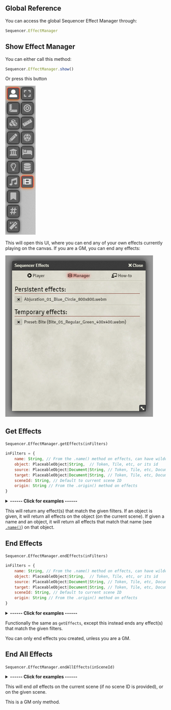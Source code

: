 ## Global Reference

You can access the global Sequencer Effect Manager through:

```js
Sequencer.EffectManager
```

## Show Effect Manager

You can either call this method:
```js
Sequencer.EffectManager.show()
```
Or press this button

![Image showing the button to open the Effect Manager](images/effect-viewer-button.jpg)

This will open this UI, where you can end any of your own effects currently playing on the canvas. If you are a GM, you can end any effects:

![Image showing Effect Manager UI ](images/effect-viewer-ui.jpg)

## Get Effects

`Sequencer.EffectManager.getEffects(inFilters)`

```js
inFilters = {
    name: String, // From the .name() method on effects, can have wildcards in them (such as "fireball_*" to match anything that starts with "fireball_")
    object: PlaceableObject|String,  // Token, Tile, etc, or its id
    source: PlaceableObject|Document|String, // Token, Tile, etc, Document, or an UUID
    target: PlaceableObject|Document|String, // Token, Tile, etc, Document, or an UUID
    sceneId: String, // Default to current scene ID
    origin: String // From the .origin() method on effects
}
```

<details>
  <summary><strong>------ Click for examples ------</strong></summary><br />

```js
// Retrieves every effect named "test_effect"
const effects = Sequencer.EffectManager.getEffects({ name: "test_effect" })

// Retrieves effects named "test_effect" on a specific token
const effects = Sequencer.EffectManager.getEffects({ name: "test_effect", object: token })

// Retrieves effects that have "test" in their name
const effects = Sequencer.EffectManager.getEffects({ name: "*test*" })
```
<strong>--------------------------------</strong>

</details>

This will return any effect(s) that match the given filters. If an object is given, it will return all effects on the object (on the current scene). If given a name and an object, it will return all effects that match that name (see [`.name()`](https://github.com/fantasycalendar/FoundryVTT-Sequencer/wiki/Effects#name)) on that object.

## End Effects

`Sequencer.EffectManager.endEffects(inFilters)`

```js
inFilters = {
    name: String, // From the .name() method on effects, can have wildcards in them (such as "fireball_*" to match anything that starts with "fireball_")
    object: PlaceableObject|String,  // Token, Tile, etc, or its id
    source: PlaceableObject|Document|String, // Token, Tile, etc, Document, or an UUID
    target: PlaceableObject|Document|String, // Token, Tile, etc, Document, or an UUID
    sceneId: String, // Default to current scene ID
    origin: String // From the .origin() method on effects
}
```

<details>
  <summary><strong>------ Click for examples ------</strong></summary><br />

```js

// Ends every effect named "test_effect"
await Sequencer.EffectManager.endEffects({ name: "test_effect" })`

// Ends effects named "test_effect" on a specific token
await Sequencer.EffectManager.endEffects({ name: "test_effect", object: token })

// Ends effects that have "test" in their name
const effects = Sequencer.EffectManager.getEffects({ name: "*test*" })

```
<strong>--------------------------------</strong>

</details>

Functionally the same as `getEffects`, except this instead ends any effect(s) that match the given filters.

You can only end effects you created, unless you are a GM.

## End All Effects

`Sequencer.EffectManager.endAllEffects(inSceneId)`

<details>
  <summary><strong>------ Click for examples ------</strong></summary><br />

```js

// Ends all effects in the current scene
await Sequencer.EffectManager.endAllEffects()

// Ends all effects in the scene with the ID of "ULohafjBlsTRST8F"
await Sequencer.EffectManager.endAllEffects("ULohafjBlsTRST8F")

```
<strong>--------------------------------</strong>

</details>

This will end _all_ effects on the current scene (if no scene ID is provided), or on the given scene.

This is a GM only method.
